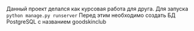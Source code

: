 Данный проект делался как курсовая работа для друга.
Для запуска `python manage.py runserver`
Перед этим необходимо создать БД PostgreSQL с названием goodskinclub

